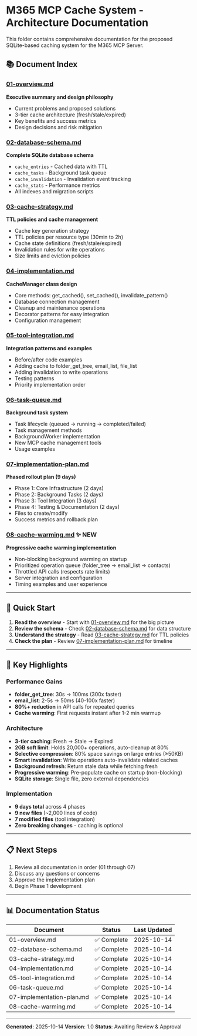 # M365 MCP Cache System - Architecture Documentation

This folder contains comprehensive documentation for the proposed SQLite-based caching system for the M365 MCP Server.

## 📚 Document Index

### [01-overview.md](./01-overview.md)
**Executive summary and design philosophy**
- Current problems and proposed solutions
- 3-tier cache architecture (fresh/stale/expired)
- Key benefits and success metrics
- Design decisions and risk mitigation

### [02-database-schema.md](./02-database-schema.md)
**Complete SQLite database schema**
- `cache_entries` - Cached data with TTL
- `cache_tasks` - Background task queue
- `cache_invalidation` - Invalidation event tracking
- `cache_stats` - Performance metrics
- All indexes and migration scripts

### [03-cache-strategy.md](./03-cache-strategy.md)
**TTL policies and cache management**
- Cache key generation strategy
- TTL policies per resource type (30min to 2h)
- Cache state definitions (fresh/stale/expired)
- Invalidation rules for write operations
- Size limits and eviction policies

### [04-implementation.md](./04-implementation.md)
**CacheManager class design**
- Core methods: get_cached(), set_cached(), invalidate_pattern()
- Database connection management
- Cleanup and maintenance operations
- Decorator patterns for easy integration
- Configuration management

### [05-tool-integration.md](./05-tool-integration.md)
**Integration patterns and examples**
- Before/after code examples
- Adding cache to folder_get_tree, email_list, file_list
- Adding invalidation to write operations
- Testing patterns
- Priority implementation order

### [06-task-queue.md](./06-task-queue.md)
**Background task system**
- Task lifecycle (queued → running → completed/failed)
- Task management methods
- BackgroundWorker implementation
- New MCP cache management tools
- Usage examples

### [07-implementation-plan.md](./07-implementation-plan.md)
**Phased rollout plan (9 days)**
- Phase 1: Core Infrastructure (2 days)
- Phase 2: Background Tasks (2 days)
- Phase 3: Tool Integration (3 days)
- Phase 4: Testing & Documentation (2 days)
- Files to create/modify
- Success metrics and rollback plan

### [08-cache-warming.md](./08-cache-warming.md) ✨ NEW
**Progressive cache warming implementation**
- Non-blocking background warming on startup
- Prioritized operation queue (folder_tree → email_list → contacts)
- Throttled API calls (respects rate limits)
- Server integration and configuration
- Timing examples and user experience

---

## 🚀 Quick Start

1. **Read the overview** - Start with [01-overview.md](./01-overview.md) for the big picture
2. **Review the schema** - Check [02-database-schema.md](./02-database-schema.md) for data structure
3. **Understand the strategy** - Read [03-cache-strategy.md](./03-cache-strategy.md) for TTL policies
4. **Check the plan** - Review [07-implementation-plan.md](./07-implementation-plan.md) for timeline

---

## 🎯 Key Highlights

### Performance Gains
- **folder_get_tree**: 30s → 100ms (300x faster)
- **email_list**: 2-5s → 50ms (40-100x faster)
- **80%+ reduction** in API calls for repeated queries
- **Cache warming**: First requests instant after 1-2 min warmup

### Architecture
- **3-tier caching**: Fresh → Stale → Expired
- **2GB soft limit**: Holds 20,000+ operations, auto-cleanup at 80%
- **Selective compression**: 80% space savings on large entries (≥50KB)
- **Smart invalidation**: Write operations auto-invalidate related caches
- **Background refresh**: Return stale data while fetching fresh
- **Progressive warming**: Pre-populate cache on startup (non-blocking)
- **SQLite storage**: Single file, zero external dependencies

### Implementation
- **9 days total** across 4 phases
- **9 new files** (~2,000 lines of code)
- **7 modified files** (tool integration)
- **Zero breaking changes** - caching is optional

---

## 📋 Next Steps

1. Review all documentation in order (01 through 07)
2. Discuss any questions or concerns
3. Approve the implementation plan
4. Begin Phase 1 development

---

## 📊 Documentation Status

| Document | Status | Last Updated |
|----------|--------|--------------|
| 01-overview.md | ✅ Complete | 2025-10-14 |
| 02-database-schema.md | ✅ Complete | 2025-10-14 |
| 03-cache-strategy.md | ✅ Complete | 2025-10-14 |
| 04-implementation.md | ✅ Complete | 2025-10-14 |
| 05-tool-integration.md | ✅ Complete | 2025-10-14 |
| 06-task-queue.md | ✅ Complete | 2025-10-14 |
| 07-implementation-plan.md | ✅ Complete | 2025-10-14 |
| 08-cache-warming.md | ✅ Complete | 2025-10-14 |

---

**Generated**: 2025-10-14
**Version**: 1.0
**Status**: Awaiting Review & Approval
